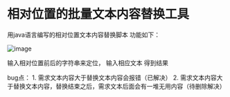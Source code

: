 # 相对位置的批量文本内容替换工具
用java语言编写的相对位置文本内容替换脚本
功能如下：

![image](https://user-images.githubusercontent.com/70327089/133884725-faa6d5ad-8172-4193-a80f-4cb5872eb9c2.png)


输入相对位置前后的字符串来定位，
输入相应文本
得到结果

bug点：
    1. 需求文本内容大于替换文本内容会报错（已解决）
    2. 需求文本内容大于替换文本内容，替换结束之后，需求文本后面会有一堆无用内容（待删除解决）



